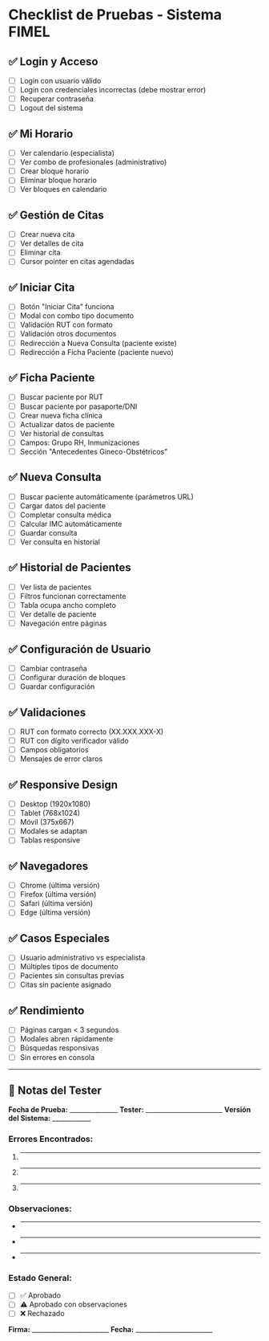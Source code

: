 # Checklist de Pruebas - Sistema FIMEL

## ✅ Login y Acceso
- [ ] Login con usuario válido
- [ ] Login con credenciales incorrectas (debe mostrar error)
- [ ] Recuperar contraseña
- [ ] Logout del sistema

## ✅ Mi Horario
- [ ] Ver calendario (especialista)
- [ ] Ver combo de profesionales (administrativo)
- [ ] Crear bloque horario
- [ ] Eliminar bloque horario
- [ ] Ver bloques en calendario

## ✅ Gestión de Citas
- [ ] Crear nueva cita
- [ ] Ver detalles de cita
- [ ] Eliminar cita
- [ ] Cursor pointer en citas agendadas

## ✅ Iniciar Cita
- [ ] Botón "Iniciar Cita" funciona
- [ ] Modal con combo tipo documento
- [ ] Validación RUT con formato
- [ ] Validación otros documentos
- [ ] Redirección a Nueva Consulta (paciente existe)
- [ ] Redirección a Ficha Paciente (paciente nuevo)

## ✅ Ficha Paciente
- [ ] Buscar paciente por RUT
- [ ] Buscar paciente por pasaporte/DNI
- [ ] Crear nueva ficha clínica
- [ ] Actualizar datos de paciente
- [ ] Ver historial de consultas
- [ ] Campos: Grupo RH, Inmunizaciones
- [ ] Sección "Antecedentes Gineco-Obstétricos"

## ✅ Nueva Consulta
- [ ] Buscar paciente automáticamente (parámetros URL)
- [ ] Cargar datos del paciente
- [ ] Completar consulta médica
- [ ] Calcular IMC automáticamente
- [ ] Guardar consulta
- [ ] Ver consulta en historial

## ✅ Historial de Pacientes
- [ ] Ver lista de pacientes
- [ ] Filtros funcionan correctamente
- [ ] Tabla ocupa ancho completo
- [ ] Ver detalle de paciente
- [ ] Navegación entre páginas

## ✅ Configuración de Usuario
- [ ] Cambiar contraseña
- [ ] Configurar duración de bloques
- [ ] Guardar configuración

## ✅ Validaciones
- [ ] RUT con formato correcto (XX.XXX.XXX-X)
- [ ] RUT con dígito verificador válido
- [ ] Campos obligatorios
- [ ] Mensajes de error claros

## ✅ Responsive Design
- [ ] Desktop (1920x1080)
- [ ] Tablet (768x1024)
- [ ] Móvil (375x667)
- [ ] Modales se adaptan
- [ ] Tablas responsive

## ✅ Navegadores
- [ ] Chrome (última versión)
- [ ] Firefox (última versión)
- [ ] Safari (última versión)
- [ ] Edge (última versión)

## ✅ Casos Especiales
- [ ] Usuario administrativo vs especialista
- [ ] Múltiples tipos de documento
- [ ] Pacientes sin consultas previas
- [ ] Citas sin paciente asignado

## ✅ Rendimiento
- [ ] Páginas cargan < 3 segundos
- [ ] Modales abren rápidamente
- [ ] Búsquedas responsivas
- [ ] Sin errores en consola

---

## 📝 Notas del Tester

**Fecha de Prueba:** _______________
**Tester:** ________________________
**Versión del Sistema:** ____________

### Errores Encontrados:
1. ________________________________
2. ________________________________
3. ________________________________

### Observaciones:
- ________________________________
- ________________________________
- ________________________________

### Estado General:
- [ ] ✅ Aprobado
- [ ] ⚠️ Aprobado con observaciones
- [ ] ❌ Rechazado

**Firma:** ________________________
**Fecha:** ________________________
